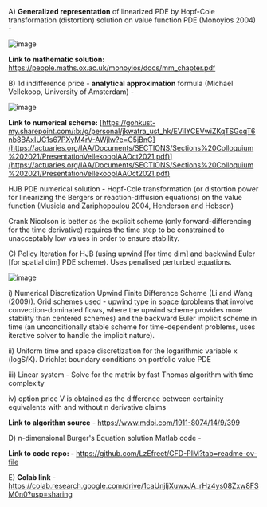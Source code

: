 


A) **Generalized representation** of linearized PDE by Hopf-Cole transformation (distortion) solution on value function PDE (Monoyios 2004) -

![image](https://github.com/user-attachments/assets/d4a31ae9-e788-4734-9276-f4f6a24ce391)

**Link to mathematic solution:** https://people.maths.ox.ac.uk/monoyios/docs/mm_chapter.pdf





B) 1d indifference price - **analytical approximation** formula (Michael Vellekoop, University of Amsterdam) - 

![image](https://github.com/user-attachments/assets/47d35849-1818-4432-9301-51eca45e2a29)



**Link to numerical scheme:** [https://gohkust-my.sharepoint.com/:b:/g/personal/jkwatra_ust_hk/EViIYCEVwiZKqTSGcqT6nb8BAxIUC1s67PXyM4rV-AWjlw?e=C5jBnC](https://actuaries.org/IAA/Documents/SECTIONS/Sections%20Colloquium%202021/PresentationVellekoopIAAOct2021.pdf)](https://actuaries.org/IAA/Documents/SECTIONS/Sections%20Colloquium%202021/PresentationVellekoopIAAOct2021.pdf)

HJB PDE numerical solution - Hopf-Cole transformation (or distortion power for linearizing the Bergers or reaction-diffusion equations) on the value function (Musiela and Zariphopoulou 2004, Henderson and Hobson)

Crank Nicolson is better as the explicit scheme (only forward-differencing for the time derivative) requires the time step to be constrained to unacceptably low values in order to ensure stability. 


C) Policy Iteration for HJB (using upwind [for time dim] and backwind Euler [for spatial dim]  PDE scheme). Uses penalised perturbed equations.

![image](https://github.com/user-attachments/assets/efde5361-3cec-46f1-8e0e-fbe7bea6d96e)

i) Numerical Discretization Upwind Finite Difference Scheme (Li and Wang (2009)). Grid schemes used - upwind type in space (problems that involve convection-dominated flows, where the upwind scheme provides more stability than centered schemes) and the backward Euler implicit scheme in time (an unconditionally stable scheme for time-dependent problems, uses iterative solver to handle the implicit nature). 

ii) Uniform time and space discretization for the logarithmic variable x (logS/K). Dirichlet boundary conditions on portfolio value PDE

iii)  Linear system - Solve for the matrix by fast Thomas algorithm with time complexity

iv) option price V is obtained as the difference between certainity equivalents with and without n derivative claims

**Link to algorithm source** - https://www.mdpi.com/1911-8074/14/9/399


D) n-dimensional Burger's Equation solution Matlab code - 

**Link to code repo: -** https://github.com/LzEfreet/CFD-PIM?tab=readme-ov-file


E) **Colab link** - https://colab.research.google.com/drive/1caUnjIjXuwxJA_rHz4ys08Zxw8FSM0n0?usp=sharing
